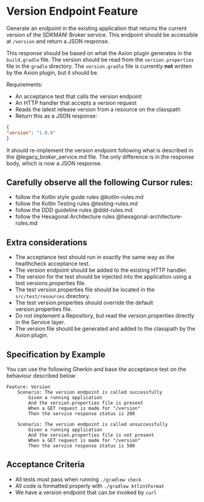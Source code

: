 # Version Endpoint Feature

Generate an endpoint in the existing application that returns the current version of the SDKMAN! Broker service. This
endpoint should be accessible at `/version` and return a JSON response.

This response should be based on what the Axion plugin generates in the `build.gradle` file. The version should be read
from the `version.properties` file in the `gradle` directory. The `version.gradle` file is currently **not** written by
the Axion plugin, but it should be.

Requirements:

* An acceptance test that calls the version endpoint
* An HTTP handler that accepts a version request
* Reads the latest release version from a resource on the classpath
* Return this as a JSON response:
```json
{
"version": "1.0.0"
}
```

It should re-implement the version endpoint following what is described in the @legacy_broker_service.md file.
The only difference is in the response body, which is now a JSON response.

## Carefully observe all the following Cursor rules:

* follow the Kotlin style guide rules @kotlin-rules.md
* follow the Kotlin Testing rules @testing-rules.md
* follow the DDD guideline rules @ddd-rules.md
* follow the Hexagonal Architecture rules @hexagonal-architecture-rules.md

## Extra considerations

* The acceptance test should run in exactly the same way as the healthcheck acceptance test.
* The version endpoint should be added to the existing HTTP handler.
* The version for the test should be injected into the application using a test versions.properties file.
* The test version.properties file should be located in the `src/test/resources` directory.
* The test version.properties should override the default version.properties file.
* Do not implement a Repository, but read the version.properties directly in the Service layer.
* The version file should be generated and added to the classpath by the Axion plugin.

## Specification by Example

You can use the following Gherkin and base the acceptance test on the behaviour described below:

```gherkin
Feature: Version
	Scenario: The version endpoint is called successfully
		Given a running application
		And the version.properties file is present
		When a GET request is made for "/version"
        Then the service response status is 200

	Scenario: The version endpoint is called unsuccessfully
        Given a running application
        And the version.properties file is not present
        When a GET request is made for "/version"
        Then the service response status is 500
```

## Acceptance Criteria

* All tests must pass when running `./gradlew check`
* All code is formatted properly with `./gradlew ktlintFormat`
* We have a version endpoint that can be invoked by `curl`
